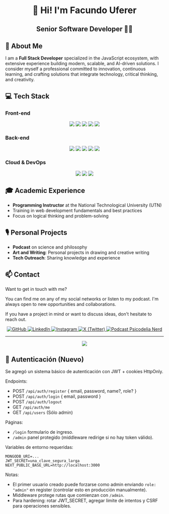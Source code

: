 # <div align="center">👋 Hi! I'm Facundo Uferer</div>

<div align="center">
  <h2>Senior Software Developer 🧑‍💻</h2>
</div>

## 🚀 About Me

I am a **Full Stack Developer** specialized in the JavaScript ecosystem, with extensive experience building modern, scalable, and AI-driven solutions. I consider myself a professional committed to innovation, continuous learning, and crafting solutions that integrate technology, critical thinking, and creativity.

## 💻 Tech Stack

### Front-end
<div align="center">
  <img src="https://img.shields.io/badge/JavaScript-F7DF1E?style=for-the-badge&logo=javascript&logoColor=black" />
  <img src="https://img.shields.io/badge/TypeScript-007ACC?style=for-the-badge&logo=typescript&logoColor=white" />
  <img src="https://img.shields.io/badge/React-20232A?style=for-the-badge&logo=react&logoColor=61DAFB" />
  <img src="https://img.shields.io/badge/Next.js-000000?style=for-the-badge&logo=next.js&logoColor=white" />
  <img src="https://img.shields.io/badge/Tailwind_CSS-38B2AC?style=for-the-badge&logo=tailwind-css&logoColor=white" />
</div>

### Back-end
<div align="center">
  <img src="https://img.shields.io/badge/Node.js-43853D?style=for-the-badge&logo=node.js&logoColor=white" />
  <img src="https://img.shields.io/badge/Express.js-404D59?style=for-the-badge&logo=express&logoColor=white" />
  <img src="https://img.shields.io/badge/Firebase-FFCA28?style=for-the-badge&logo=firebase&logoColor=black" />
  <img src="https://img.shields.io/badge/MySQL-4479A1?style=for-the-badge&logo=mysql&logoColor=white" />
  <img src="https://img.shields.io/badge/MongoDB-4EA94B?style=for-the-badge&logo=mongodb&logoColor=white" />
</div>

### Cloud & DevOps
<div align="center">
  <img src="https://img.shields.io/badge/Vercel-000000?style=for-the-badge&logo=vercel&logoColor=white" />
  <img src="https://img.shields.io/badge/AWS-232F3E?style=for-the-badge&logo=amazon-aws&logoColor=white" />
  <img src="https://img.shields.io/badge/Docker-2496ED?style=for-the-badge&logo=docker&logoColor=white" />
</div>

## 🎓 Academic Experience

- **Programming Instructor** at the National Technological University (UTN)
- Training in web development fundamentals and best practices
- Focus on logical thinking and problem-solving

## 🎙️ Personal Projects

- **Podcast** on science and philosophy
- **Art and Writing**: Personal projects in drawing and creative writing
- **Tech Outreach**: Sharing knowledge and experience

## 📫 Contact

Want to get in touch with me?

You can find me on any of my social networks or listen to my podcast. I'm always open to new opportunities and collaborations.

If you have a project in mind or want to discuss ideas, don't hesitate to reach out.

<div align="center">
  <a href="https://github.com/facundouferer" target="_blank">
    <img src="https://img.shields.io/badge/GitHub-100000?style=for-the-badge&logo=github&logoColor=white" alt="GitHub" />
  </a>
  <a href="https://linkedin.com/in/facundouferer" target="_blank">
    <img src="https://img.shields.io/badge/LinkedIn-0077B5?style=for-the-badge&logo=linkedin&logoColor=white" alt="LinkedIn" />
  </a>
  <a href="https://www.instagram.com/facundouferer" target="_blank">
    <img src="https://img.shields.io/badge/Instagram-E4405F?style=for-the-badge&logo=instagram&logoColor=white" alt="Instagram" />
  </a>
  <a href="https://x.com/facundouferer" target="_blank">
    <img src="https://img.shields.io/badge/X-000000?style=for-the-badge&logo=x&logoColor=white" alt="X (Twitter)" />
  </a>
  <a href="https://open.spotify.com/show/2CiWuSGhYr70Nwlanpoqzx" target="_blank">
    <img src="https://img.shields.io/badge/Podcast-FF5E5B?style=for-the-badge&logo=spotify&logoColor=white" alt="Podcast Psicodelia Nerd" />
  </a>
</div>

---

<div align="center">
  <img src="https://github-readme-stats.vercel.app/api?username=facundouferer&show_icons=true&theme=radical" />
</div>

## 🔐 Autenticación (Nuevo)

Se agregó un sistema básico de autenticación con JWT + cookies HttpOnly.

Endpoints:
- POST `/api/auth/register` { email, password, name?, role? }
- POST `/api/auth/login` { email, password }
- POST `/api/auth/logout`
- GET `/api/auth/me`
- GET `/api/users` (Sólo admin)

Páginas:
- `/login` formulario de ingreso.
- `/admin` panel protegido (middleware redirige si no hay token válido).

Variables de entorno requeridas:
```
MONGODB_URI=...
JWT_SECRET=una_clave_segura_larga
NEXT_PUBLIC_BASE_URL=http://localhost:3000
```

Notas:
- El primer usuario creado puede forzarse como admin enviando `role: "admin"` en register (controlar esto en producción manualmente).
- Middleware protege rutas que comienzan con `/admin`.
- Para hardening: rotar JWT_SECRET, agregar límite de intentos y CSRF para operaciones sensibles.
